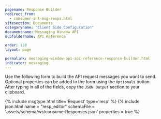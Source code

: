 ```yaml
---
pagename: Response Builder
redirect_from:
  - consumer-int-msg-resps.html
sitesection: Documents
categoryname: "Client Side Configuration"
documentname: Messaging Window API
subfoldername: API Reference

order: 120
layout: page

permalink: messaging-window-api-api-reference-response-builder.html
indicator: messaging
---
```


Use the following form to build the API request messages you want to send.
Optional properties can be added to the form using the ``Optionals`` button. After typing in all of the fields, copy the ``JSON Output`` section to your clipboard.

{% include msgtype.html title='Request' type='resp' %}
{% include json.html name = "resp_editor"
	schemaFile = 'assets/schema/ws/consumerResponses.json'
	properties = true %}